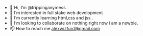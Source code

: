 - 👋 Hi, I’m @trippinganymess
- 👀 I’m interested in full stake web development
- 🌱 I’m currently learning html,css and jss
  .
- 💞️ I’m looking to collaborate on nothing right now i am a newbie.
- 📫 How to reach me alexwizfurd@gmail.com

<!---
trippinganymess/trippinganymess is a ✨ special ✨ repository because its `README.md` (this file) appears on your GitHub profile.
You can click the Preview link to take a look at your changes.
--->
